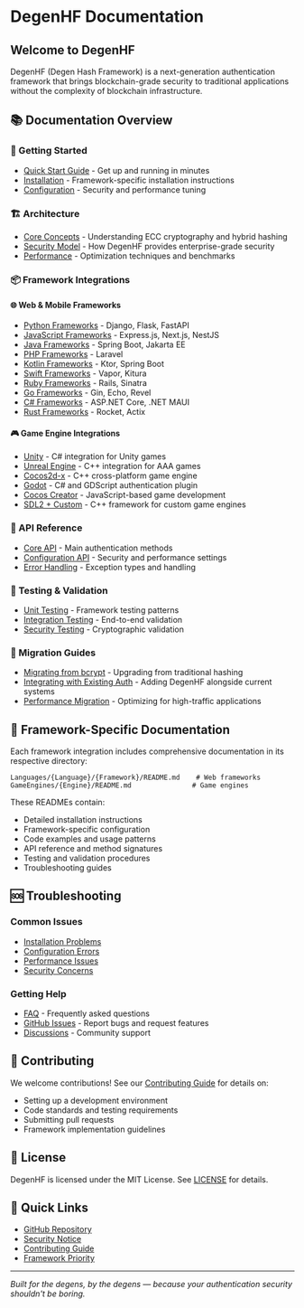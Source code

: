 # DegenHF Documentation

## Welcome to DegenHF

DegenHF (Degen Hash Framework) is a next-generation authentication framework that brings blockchain-grade security to traditional applications without the complexity of blockchain infrastructure.

## 📚 Documentation Overview

### 🚀 Getting Started
- [Quick Start Guide](./getting-started.md) - Get up and running in minutes
- [Installation](./installation.md) - Framework-specific installation instructions
- [Configuration](./configuration.md) - Security and performance tuning

### 🏗️ Architecture
- [Core Concepts](./architecture/core-concepts.md) - Understanding ECC cryptography and hybrid hashing
- [Security Model](./architecture/security-model.md) - How DegenHF provides enterprise-grade security
- [Performance](./architecture/performance.md) - Optimization techniques and benchmarks

### 📦 Framework Integrations

#### 🌐 Web & Mobile Frameworks
- [Python Frameworks](./frameworks/python/) - Django, Flask, FastAPI
- [JavaScript Frameworks](./frameworks/javascript/) - Express.js, Next.js, NestJS
- [Java Frameworks](./frameworks/java/) - Spring Boot, Jakarta EE
- [PHP Frameworks](./frameworks/php/) - Laravel
- [Kotlin Frameworks](./frameworks/kotlin/) - Ktor, Spring Boot
- [Swift Frameworks](./frameworks/swift/) - Vapor, Kitura
- [Ruby Frameworks](./frameworks/ruby/) - Rails, Sinatra
- [Go Frameworks](./frameworks/go/) - Gin, Echo, Revel
- [C# Frameworks](./frameworks/csharp/) - ASP.NET Core, .NET MAUI
- [Rust Frameworks](./frameworks/rust/) - Rocket, Actix

#### 🎮 Game Engine Integrations
- [Unity](./frameworks/unity/) - C# integration for Unity games
- [Unreal Engine](./frameworks/unreal/) - C++ integration for AAA games
- [Cocos2d-x](./frameworks/cocos2dx/) - C++ cross-platform game engine
- [Godot](./frameworks/godot/) - C# and GDScript authentication plugin
- [Cocos Creator](./frameworks/cocos-creator/) - JavaScript-based game development
- [SDL2 + Custom](./frameworks/sdl2/) - C++ framework for custom game engines

### 🔧 API Reference
- [Core API](./api/core.md) - Main authentication methods
- [Configuration API](./api/configuration.md) - Security and performance settings
- [Error Handling](./api/errors.md) - Exception types and handling

### 🧪 Testing & Validation
- [Unit Testing](./testing/unit-tests.md) - Framework testing patterns
- [Integration Testing](./testing/integration-tests.md) - End-to-end validation
- [Security Testing](./testing/security-testing.md) - Cryptographic validation

### 🔄 Migration Guides
- [Migrating from bcrypt](./migration/bcrypt.md) - Upgrading from traditional hashing
- [Integrating with Existing Auth](./migration/integration.md) - Adding DegenHF alongside current systems
- [Performance Migration](./migration/performance.md) - Optimizing for high-traffic applications

## 📖 Framework-Specific Documentation

Each framework integration includes comprehensive documentation in its respective directory:

```
Languages/{Language}/{Framework}/README.md    # Web frameworks
GameEngines/{Engine}/README.md               # Game engines
```

These READMEs contain:
- Detailed installation instructions
- Framework-specific configuration
- Code examples and usage patterns
- API reference and method signatures
- Testing and validation procedures
- Troubleshooting guides

## 🆘 Troubleshooting

### Common Issues
- [Installation Problems](./troubleshooting/installation.md)
- [Configuration Errors](./troubleshooting/configuration.md)
- [Performance Issues](./troubleshooting/performance.md)
- [Security Concerns](./troubleshooting/security.md)

### Getting Help
- [FAQ](./faq.md) - Frequently asked questions
- [GitHub Issues](https://github.com/degenwithheart/DegenHF-The-Next-Gen-Authentication-Encryption-Framework/issues) - Report bugs and request features
- [Discussions](https://github.com/degenwithheart/DegenHF-The-Next-Gen-Authentication-Encryption-Framework/discussions) - Community support

## 🤝 Contributing

We welcome contributions! See our [Contributing Guide](../CONTRIBUTING.md) for details on:
- Setting up a development environment
- Code standards and testing requirements
- Submitting pull requests
- Framework implementation guidelines

## 📜 License

DegenHF is licensed under the MIT License. See [LICENSE](../LICENSE) for details.

## 🔗 Quick Links

- [GitHub Repository](https://github.com/degenwithheart/DegenHF-The-Next-Gen-Authentication-Encryption-Framework)
- [Security Notice](../SECURITY.md)
- [Contributing Guide](../CONTRIBUTING.md)
- [Framework Priority](../framework_priority.txt)

---

*Built for the degens, by the degens — because your authentication security shouldn't be boring.*